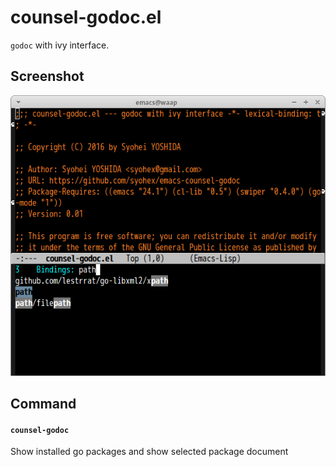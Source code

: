 # counsel-godoc.el

`godoc` with ivy interface.

## Screenshot

![counsel-godoc](image/counsel-godoc.png)


## Command

#### `counsel-godoc`

Show installed go packages and show selected package document
